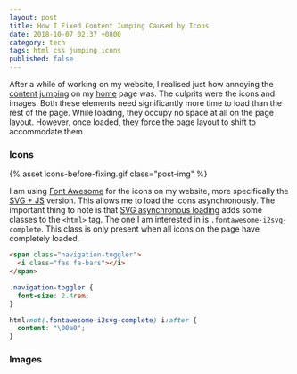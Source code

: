 ```yaml
---
layout: post
title: How I Fixed Content Jumping Caused by Icons
date: 2018-10-07 02:37 +0800
category: tech
tags: html css jumping icons
published: false
---
```


After a while of working on my website, I realised just how annoying the [content jumping](https://css-tricks.com/content-jumping-avoid/) on my [home](https://www.chunkhang.com) page was. The culprits were the icons and images. Both these elements need significantly more time to load than the rest of the page. While loading, they occupy no space at all on the page layout. However, once loaded, they force the page layout to shift to accommodate them.

### Icons

{% asset icons-before-fixing.gif class="post-img" %}

I am using [Font Awesome](https://fontawesome.com/) for the icons on my website, more specifically the [SVG + JS](https://fontawesome.com/how-to-use/on-the-web/setup/getting-started?using=svg-with-js) version. This allows me to load the icons asynchronously. The important thing to note is that [SVG asynchronous loading](https://fontawesome.com/how-to-use/on-the-web/advanced/svg-asynchronous-loading) adds some classes to the `<html>` tag. The one I am interested in is `.fontawesome-i2svg-complete`. This class is only present when all icons on the page have completely loaded.

```html
<span class="navigation-toggler">
  <i class="fas fa-bars"></i>
</span>
```

```css
.navigation-toggler {
  font-size: 2.4rem;
}

html:not(.fontawesome-i2svg-complete) i:after {
  content: "\00a0";
}
```

### Images

<style>
  .post-img {
    padding: 0 20rem;
  }
</style>
